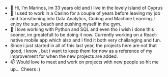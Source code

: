 - 👋 Hi, I’m Marinos, im 33 years old and i live in the lovely island of Cyprus
- 👀 I used to work in a Casino for a couple of years before leaving my job and transitioning into Data Analytics, Coding and Machine Learning. I enjoy the sun, beach and pushing myself in the gym.
- 🌱 I love working with Python and SQL and even tho i wish i done this sooner, im greatefull to be doing it now. Currently working on a React-native mobile app which also and i find it both very challanging and fun.
- Since i just started in all of this last year, the projects here are not that good, i know , but i want to keep them for now as a reference of my improvement for when the new projects are added.
- 📫 Would love to meet and work on projects with new people so hit me up... Cheers :)

<!---
marinos32/marinos32 is a ✨ special ✨ repository because its `README.md` (this file) appears on your GitHub profile.
You can click the Preview link to take a look at your changes.
--->
